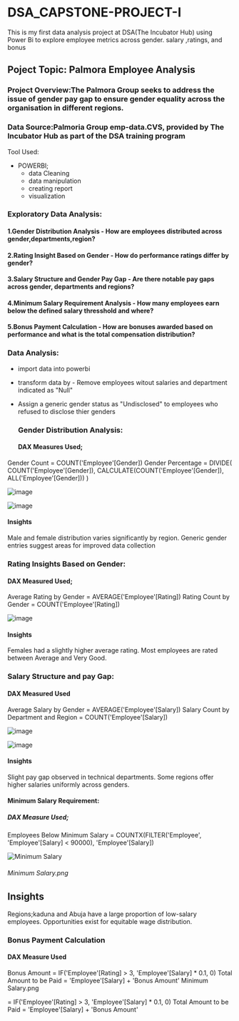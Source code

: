 # DSA_CAPSTONE-PROJECT-I
This is my first data analysis project at DSA(The Incubator Hub) using Power Bi to explore employee metrics across gender. salary ,ratings, and bonus

## Poject Topic: Palmora Employee Analysis
### Project Overview:The Palmora Group seeks to address the issue of gender pay gap to ensure gender equality across the organisation in different regions.
### Data Source:Palmoria Group emp-data.CVS, provided by The Incubator Hub as part of the DSA training program
Tool Used:
* POWERBI;
     - data Cleaning
     - data manipulation
     - creating report
     - visualization
### Exploratory Data Analysis:
#### 1.Gender Distribution Analysis - How are employees distributed across gender,departments,region?
#### 2.Rating Insight Based on Gender - How do performance ratings differ by gender?
#### 3.Salary Structure and Gender Pay Gap - Are there notable pay gaps across gender, departments and regions? 
#### 4.Minimum Salary Requirement Analysis - How many employees earn below the defined salary thresshold and where?
#### 5.Bonus Payment Calculation - How are bonuses awarded based on performance and what is the total compensation distribution?
### Data Analysis:
- import data into powerbi
- transform data by - Remove employees witout salaries and department indicated as "Null"
- Assign a generic gender status as "Undisclosed" to employees who refused to disclose thier genders
  
  ### Gender Distribution Analysis:
  #### DAX Measures Used;
 Gender Count = COUNT('Employee'[Gender])
Gender Percentage = 
DIVIDE(
    COUNT('Employee'[Gender]), 
    CALCULATE(COUNT('Employee'[Gender]), ALL('Employee'[Gender]))
)

![image](https://github.com/user-attachments/assets/4f27accb-6595-48dc-8a9c-d5fed8636391)

![image](https://github.com/user-attachments/assets/fcfb786b-be42-419a-a11c-52a835d05c4d)

 #### Insights
Male and female distribution varies significantly by region.
Generic gender entries suggest areas for improved data collection

### Rating Insights Based on Gender:

#### DAX Measured Used;
 Average Rating by Gender = AVERAGE('Employee'[Rating])
 Rating Count by Gender = COUNT('Employee'[Rating])

 ![image](https://github.com/user-attachments/assets/6fc6edde-2963-4fdf-ad7c-e2f2967c2c75)

#### Insights
Females had a slightly higher average rating.
Most employees are rated between Average and Very Good.

 ### Salary Structure and pay Gap:
  #### DAX Measured Used
  Average Salary by Gender = AVERAGE('Employee'[Salary])
  Salary Count by Department and Region = COUNT('Employee'[Salary])

  ![image](https://github.com/user-attachments/assets/ad944029-dbae-42d9-8cc2-5d2ced544be2)

![image](https://github.com/user-attachments/assets/e63f91ff-e0c6-44a4-8cc0-1406fd3d5b05)

#### Insights
Slight pay gap observed in technical departments.
Some regions offer higher salaries uniformly across genders.

#### Minimum Salary Requirement:
##### DAX Measure Used;
   Employees Below Minimum Salary = COUNTX(FILTER('Employee', 'Employee'[Salary] < 90000), 'Employee'[Salary])
    
  ![Minimum Salary](https://github.com/user-attachments/assets/ab08592a-45eb-4976-aecb-39863ed91395)
###### Minimum Salary.png
## Insights
Regions;kaduna and Abuja have a large proportion of low-salary employees.
Opportunities exist for equitable wage distribution.
   
 ### Bonus Payment Calculation
#### DAX Measure Used
 Bonus Amount = IF('Employee'[Rating] > 3, 'Employee'[Salary] * 0.1, 0)
 Total Amount to be Paid = 'Employee'[Salary] + 'Bonus Amount'
Minimum Salary.png
 
= IF('Employee'[Rating] > 3, 'Employee'[Salary] * 0.1, 0)
 Total Amount to be Paid = 'Employee'[Salary] + 'Bonus Amount'

